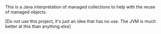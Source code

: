 This is a Java interpretation of managed collections to help with the reuse of managed objects.

[Do not use this project, it's just an idea that has no use. The JVM is much better at this than anything else]